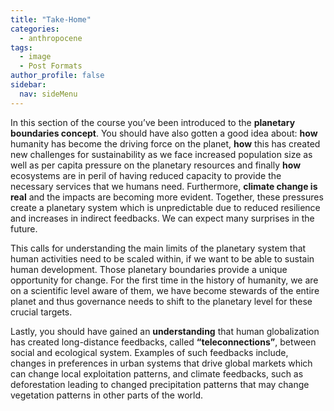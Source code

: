 ```yaml
---
title: "Take-Home"
categories:
  - anthropocene
tags:
  - image
  - Post Formats
author_profile: false
sidebar:
  nav: sideMenu
---
```

In this section of the course you’ve been introduced to the __planetary boundaries concept__. You should have also gotten a good idea about: __how__ humanity has become the driving force on the planet, __how__ this has created new challenges for sustainability as we face increased population size as well as per capita pressure on the planetary resources and finally __how__ ecosystems are in peril of having reduced capacity to provide the necessary services that we humans need. Furthermore, __climate change is real__ and the impacts are becoming more evident. Together, these pressures create a planetary system which is unpredictable due to reduced resilience and increases in indirect feedbacks. We can expect many surprises in the future.

This calls for understanding the main limits of the planetary system that human activities need to be scaled within, if we want to be able to sustain human development. Those planetary boundaries provide a unique opportunity for change. For the first time in the history of humanity, we are on a scientific level aware of them, we have become stewards of the entire planet and thus governance needs to shift to the planetary level for these crucial targets.

Lastly, you should have gained an __understanding__ that human globalization has created long-distance feedbacks, called __“teleconnections”__, between social and ecological system. Examples of such feedbacks include, changes in preferences in urban systems that drive global markets which can change local exploitation patterns, and climate feedbacks, such as deforestation leading to changed precipitation patterns that may change vegetation patterns in other parts of the world.
